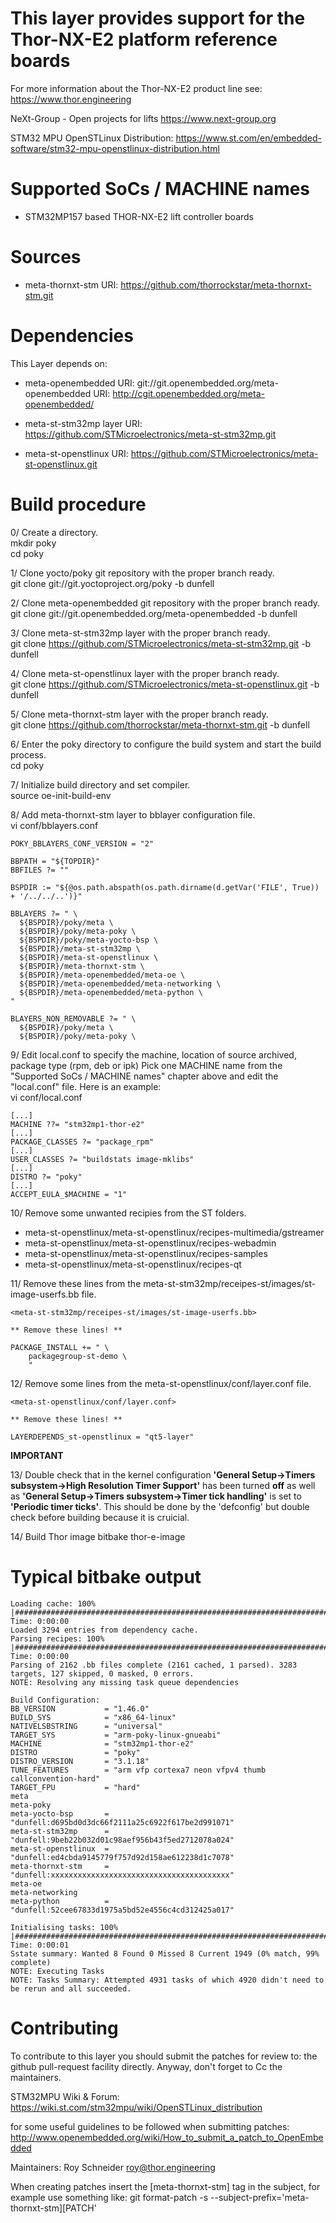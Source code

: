 This layer provides support for the Thor-NX-E2 platform reference boards
========================================================================

For more information about the Thor-NX-E2 product line see:
https://www.thor.engineering

NeXt-Group - Open projects for lifts
https://www.next-group.org

STM32 MPU OpenSTLinux Distribution:
https://www.st.com/en/embedded-software/stm32-mpu-openstlinux-distribution.html


Supported SoCs / MACHINE names
==============================
- STM32MP157 based THOR-NX-E2 lift controller boards


Sources
=======
- meta-thornxt-stm
URI: https://github.com/thorrockstar/meta-thornxt-stm.git


Dependencies
============
This Layer depends on:

- meta-openembedded
URI: git://git.openembedded.org/meta-openembedded
URI: http://cgit.openembedded.org/meta-openembedded/

- meta-st-stm32mp layer
URI: https://github.com/STMicroelectronics/meta-st-stm32mp.git

- meta-st-openstlinux
URI: https://github.com/STMicroelectronics/meta-st-openstlinux.git

Build procedure
===============

0/ Create a directory.  
    mkdir poky  
    cd poky

1/ Clone yocto/poky git repository with the proper branch ready.  
    git clone git://git.yoctoproject.org/poky -b dunfell

2/ Clone meta-openembedded git repository with the proper branch ready.  
    git clone git://git.openembedded.org/meta-openembedded -b dunfell

3/ Clone meta-st-stm32mp layer with the proper branch ready.  
    git clone https://github.com/STMicroelectronics/meta-st-stm32mp.git -b dunfell

4/ Clone meta-st-openstlinux layer with the proper branch ready.  
    git clone https://github.com/STMicroelectronics/meta-st-openstlinux.git -b dunfell

5/ Clone meta-thornxt-stm layer with the proper branch ready.  
    git clone https://github.com/thorrockstar/meta-thornxt-stm.git -b dunfell

6/ Enter the poky directory to configure the build system and start the build process.  
   cd poky

7/ Initialize build directory and set compiler.  
    source oe-init-build-env

8/ Add meta-thornxt-stm layer to bblayer configuration file.  
    vi conf/bblayers.conf

    POKY_BBLAYERS_CONF_VERSION = "2"

    BBPATH = "${TOPDIR}"
    BBFILES ?= ""

    BSPDIR := "${@os.path.abspath(os.path.dirname(d.getVar('FILE', True)) + '/../../..')}"

    BBLAYERS ?= " \
      ${BSPDIR}/poky/meta \
      ${BSPDIR}/poky/meta-poky \
      ${BSPDIR}/poky/meta-yocto-bsp \
      ${BSPDIR}/meta-st-stm32mp \
      ${BSPDIR}/meta-st-openstlinux \
      ${BSPDIR}/meta-thornxt-stm \
      ${BSPDIR}/meta-openembedded/meta-oe \
      ${BSPDIR}/meta-openembedded/meta-networking \
      ${BSPDIR}/meta-openembedded/meta-python \
    "

    BLAYERS_NON_REMOVABLE ?= " \
      ${BSPDIR}/poky/meta \
      ${BSPDIR}/poky/meta-poky \

9/ Edit local.conf to specify the machine, location of source archived, package type (rpm, deb or ipk)
Pick one MACHINE name from the "Supported SoCs / MACHINE names" chapter above
and edit the "local.conf" file. Here is an example:  
    vi conf/local.conf

    [...]
    MACHINE ??= "stm32mp1-thor-e2"
    [...]
    PACKAGE_CLASSES ?= "package_rpm"
    [...]
    USER_CLASSES ?= "buildstats image-mklibs"
    [...]
    DISTRO ?= "poky"
    [...]
    ACCEPT_EULA_$MACHINE = "1"

10/ Remove some unwanted recipies from the ST folders.

* meta-st-openstlinux/meta-st-openstlinux/recipes-multimedia/gstreamer
* meta-st-openstlinux/meta-st-openstlinux/recipes-webadmin
* meta-st-openstlinux/meta-st-openstlinux/recipes-samples
* meta-st-openstlinux/meta-st-openstlinux/recipes-qt

11/ Remove these lines from the meta-st-stm32mp/receipes-st/images/st-image-userfs.bb file.

    <meta-st-stm32mp/receipes-st/images/st-image-userfs.bb>

    ** Remove these lines! **

    PACKAGE_INSTALL += " \
        packagegroup-st-demo \
        "

12/ Remove some lines from the meta-st-openstlinux/conf/layer.conf file.

    <meta-st-openstlinux/conf/layer.conf>

    ** Remove these lines! **

    LAYERDEPENDS_st-openstlinux = "qt5-layer"

**IMPORTANT**

13/ Double check that in the kernel configuration **'General Setup->Timers subsystem->High Resolution Timer Support'**
has been turned **off** as well as **'General Setup->Timers subsystem->Timer tick handling'** is set to **'Periodic timer ticks'**.
This should be done by the 'defconfig' but double check before building because it is cruicial.

14/ Build Thor image
    bitbake thor-e-image

Typical bitbake output
======================
    Loading cache: 100% |###########################################################################################| Time: 0:00:00
    Loaded 3294 entries from dependency cache.
    Parsing recipes: 100% |#########################################################################################| Time: 0:00:00
    Parsing of 2162 .bb files complete (2161 cached, 1 parsed). 3283 targets, 127 skipped, 0 masked, 0 errors.
    NOTE: Resolving any missing task queue dependencies

    Build Configuration:
    BB_VERSION           = "1.46.0"
    BUILD_SYS            = "x86_64-linux"
    NATIVELSBSTRING      = "universal"
    TARGET_SYS           = "arm-poky-linux-gnueabi"
    MACHINE              = "stm32mp1-thor-e2"
    DISTRO               = "poky"
    DISTRO_VERSION       = "3.1.18"
    TUNE_FEATURES        = "arm vfp cortexa7 neon vfpv4 thumb callconvention-hard"
    TARGET_FPU           = "hard"
    meta                 
    meta-poky            
    meta-yocto-bsp       = "dunfell:d695bd0d3dc66f2111a25c6922f617be2d991071"
    meta-st-stm32mp      = "dunfell:9beb22b032d01c98aef956b43f5ed2712078a024"
    meta-st-openstlinux  = "dunfell:ed4cbda9145779f757d92d158ae612238d1c7078"
    meta-thornxt-stm     = "dunfell:xxxxxxxxxxxxxxxxxxxxxxxxxxxxxxxxxxxxxxxx"
    meta-oe              
    meta-networking      
    meta-python          = "dunfell:52cee67833d1975a5bd52e4556c4cd312425a017"

    Initialising tasks: 100%     |#############################################################################################| Time: 0:00:01
    Sstate summary: Wanted 8 Found 0 Missed 8 Current 1949 (0% match, 99% complete)
    NOTE: Executing Tasks
    NOTE: Tasks Summary: Attempted 4931 tasks of which 4920 didn't need to be rerun and all succeeded.


Contributing
============
To contribute to this layer you should submit the patches for review to:
the github pull-request facility directly. Anyway, don't forget to
Cc the maintainers.

STM32MPU Wiki & Forum:
https://wiki.st.com/stm32mpu/wiki/OpenSTLinux_distribution

for some useful guidelines to be followed when submitting patches:
http://www.openembedded.org/wiki/How_to_submit_a_patch_to_OpenEmbedded

Maintainers:
Roy Schneider <roy@thor.engineering>

When creating patches insert the [meta-thornxt-stm] tag in the subject, for example
use something like:
git format-patch -s --subject-prefix='meta-thornxt-stm][PATCH' <origin>
